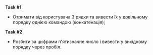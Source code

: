 **Task #1**
* Отримати від користувача 3 рядки та вивести їх у довільному порядку однією командою (конкатенація);

**Task #2**
* Розбити за цифрами п'ятизначне число і вивести у вихідному порядку через пробіл.